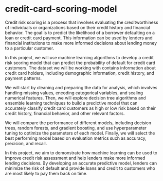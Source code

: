 # credit-card-scoring-model
Credit risk scoring is a process that involves evaluating the creditworthiness of individuals or organizations based on their credit history and financial behavior. The goal is to predict the likelihood of a borrower defaulting on a loan or credit card payment. This information can be used by lenders and financial institutions to make more informed decisions about lending money to a particular customer.

In this project, we will use machine learning algorithms to develop a credit risk scoring model that can predict the probability of default for credit card customers. The dataset we will be working with contains information about credit card holders, including demographic information, credit history, and payment patterns.

We will start by cleaning and preparing the data for analysis, which involves handling missing values, encoding categorical variables, and scaling numerical features. Then, we will explore decision tree algorithms and ensemble learning techniques to build a predictive model that can accurately classify credit card customers as high or low risk based on their credit history, financial behavior, and other relevant factors.

We will compare the performance of different models, including decision trees, random forests, and gradient boosting, and use hyperparameter tuning to optimize the parameters of each model. Finally, we will select the best performing model based on evaluation metrics such as accuracy, precision, and recall.

In this project, we aim to demonstrate how machine learning can be used to improve credit risk assessment and help lenders make more informed lending decisions. By developing an accurate predictive model, lenders can minimize the risk of default and provide loans and credit to customers who are most likely to pay them back on time.
